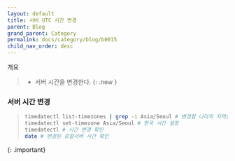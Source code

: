 ```yaml
---
layout: default
title: 서버 UTC 시간 변경
parent: Blog
grand_parent: Category
permalink: docs/category/blog/b0015
child_nav_order: desc
---
```


개요

> - 서버 시간을 변경한다.
{: .new }

### 서버 시간 변경

> ```bash
> timedatectl list-timezones | grep -i Asia/Seoul # 변경할 나라의 지역을 확인할 수 있다.
> timedatectl set-timezone Asia/Seoul # 한국 시간 설정
> timedatectl # 시간 변경 확인
> date # 변경된 로컬서버 시간 확인
> ```
{: .important}
